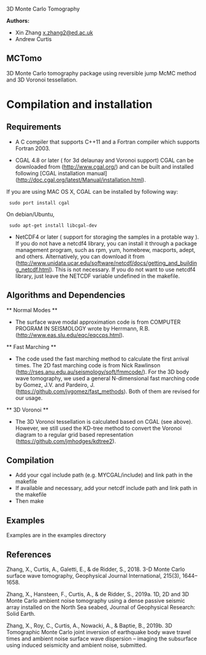 3D Monte Carlo Tomography 

**Authors:**
 - Xin Zhang x.zhang2@ed.ac.uk
 - Andrew Curtis

## MCTomo

3D Monte Carlo tomography package using reversible jump McMC method and 3D Voronoi tessellation.

Compilation and installation
============================

## Requirements

* A C compiler that supports C++11 and a Fortran compiler which supports Fortran 2003.

* CGAL 4.8 or later ( for 3d delaunay and Voronoi support) CGAL can be downloaded from (http://www.cgal.org/) and can be built and installed following [CGAL installation manual] (http://doc.cgal.org/latest/Manual/installation.html). 

If you are using MAC OS X, CGAL can be installed by following way:
     
     sudo port install cgal
  
  On debian/Ubuntu, 
     
     sudo apt-get install libcgal-dev

* NetCDF4 or later ( support for storaging the samples in a protable way ). If you do not have a netcdf4 library, you can install it through a package management program, such as rpm, yum, homebrew, macports, adept, and others.  Alternatively, you can download it from (http://www.unidata.ucar.edu/software/netcdf/docs/getting_and_building_netcdf.html).
  This is not necessary. If you do not want to use netcdf4 library, just leave the NETCDF variable undefined in the makefile.

## Algorithms and Dependencies

** Normal Modes **

* The surface wave modal approximation code is from COMPUTER PROGRAM IN SEISMOLOGY wrote by Herrmann, R.B. (http://www.eas.slu.edu/eqc/eqccps.html).

** Fast Marching **

* The code used the fast marching method to calculate the first arrival times. The 2D fast marching code is from Nick Rawlinson (http://rses.anu.edu.au/seismology/soft/fmmcode/). For the 3D body wave tomography, we used a general N-dimensional fast marching code by Gomez, J.V. and Pardeiro, J. (https://github.com/jvgomez/fast_methods). Both of them are revised for our usage.

** 3D Voronoi **

* The 3D Voronoi tessellation is calculated based on CGAL (see above). However, we still used the KD-tree method to convert the Voronoi diagram to a regular grid based representation (https://github.com/jmhodges/kdtree2).

## Compilation

* Add your cgal include path (e.g. MYCGAL/include) and link path in the makefile
* If available and necessary, add your netcdf include path and link path in the makefile
* Then make

## Examples
Examples are in the examples directory

## References

Zhang, X., Curtis, A., Galetti, E., & de Ridder, S., 2018. 3-D Monte Carlo surface wave tomography, Geophysical Journal International, 215(3), 1644–1658.

Zhang, X., Hansteen, F., Curtis, A., & de Ridder, S., 2019a. 1D, 2D and 3D Monte Carlo ambient noise tomography using a dense passive seismic array installed on the North Sea seabed, Journal of Geophysical
Research: Solid Earth.

Zhang, X., Roy, C., Curtis, A., Nowacki, A., & Baptie, B., 2019b. 3D Tomographic Monte Carlo joint inversion of earthquake body wave travel times and ambient noise surface wave dispersion – imaging the
subsurface using induced seismicity and ambient noise, submitted.




